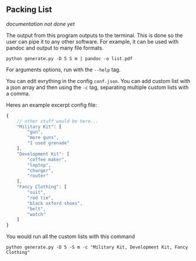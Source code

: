 Packing List
---

*documentation not done yet*

The output from this program outputs to the terminal.
This is done so the user can pipe it to any other software.
For example, it can be used with pandoc and output to many file formats.
```shell
python generate.py -D 5 S m | pandoc -o list.pdf
```
For arguments options, run with the `--help` tag.

You can edit evrything in the config `conf.json`. You can add custom list with a json array and then using the `-c` tag, separating multiple custom lists with a comma.

Heres an example excerpt config file:
```javascript
{
    // other stuff would be here...
    "Military Kit": [
        "gun",
        "more guns",
        "1 used grenade"
    ],
    "Development Kit": [
        "coffee maker",
        "laptop",
        "charger",
        "router"
    ],
    "Fancy Clothing": [
        "suit",
        "red tie",
        "black oxford shoes",
        "belt",
        "watch"
    ]
}
```
You would run all the custom lists with this command
```shell
python generate.py -D 5 -S m -c "Military Kit, Development Kit, Fancy Clothing"
```